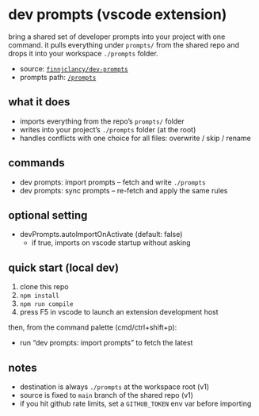# dev prompts (vscode extension)

bring a shared set of developer prompts into your project with one command. it pulls everything under `prompts/` from the shared repo and drops it into your workspace `./prompts` folder.

- source: [`finnjclancy/dev-prompts`](https://github.com/finnjclancy/dev-prompts)
- prompts path: [`/prompts`](https://github.com/finnjclancy/dev-prompts/tree/main/prompts)

## what it does

- imports everything from the repo’s `prompts/` folder
- writes into your project’s `./prompts` folder (at the root)
- handles conflicts with one choice for all files: overwrite / skip / rename

## commands

- dev prompts: import prompts – fetch and write `./prompts`
- dev prompts: sync prompts – re-fetch and apply the same rules

## optional setting

- devPrompts.autoImportOnActivate (default: false)
  - if true, imports on vscode startup without asking

## quick start (local dev)

1) clone this repo
2) `npm install`
3) `npm run compile`
4) press F5 in vscode to launch an extension development host

then, from the command palette (cmd/ctrl+shift+p):
- run “dev prompts: import prompts” to fetch the latest

## notes

- destination is always `./prompts` at the workspace root (v1)
- source is fixed to `main` branch of the shared repo (v1)
- if you hit github rate limits, set a `GITHUB_TOKEN` env var before importing
